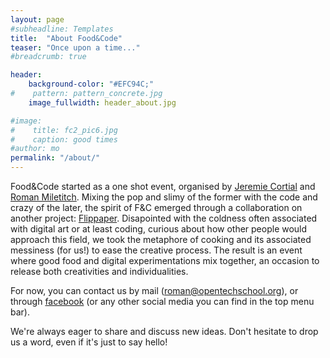 ```yaml
---
layout: page
#subheadline: Templates
title:  "About Food&Code"
teaser: "Once upon a time..."
#breadcrumb: true

header:
    background-color: "#EFC94C;"
#    pattern: pattern_concrete.jpg
    image_fullwidth: header_about.jpg

#image:
#    title: fc2_pic6.jpg
#    caption: good times
#author: mo
permalink: "/about/"
---
```


Food&Code started as a one shot event, organised by [Jeremie Cortial](http://jercortial.com/) and [Roman Miletitch](http://aporagen.com). Mixing the pop and slimy of the former with the code and crazy of the later, the spirit of F&C emerged through a collaboration on another project: [Flippaper](http://www.flippaper.org). Disapointed with the coldness often associated with digital art or at least coding, curious about how other people would approach this field, we took the metaphore of cooking and its associated messiness (for us!) to ease the creative process. The result is an event where good food and digital experimentations mix together, an occasion to release both creativities and individualities.

For now, you can contact us by mail ([roman@opentechschool.org](mailto:roman@opentechschool.org)), or through [facebook](https://www.facebook.com/foodandcode) (or any other social media you can find in the top menu bar).

We're always eager to share and discuss new ideas. Don't hesitate to drop us a word, even if it's just to say hello!

